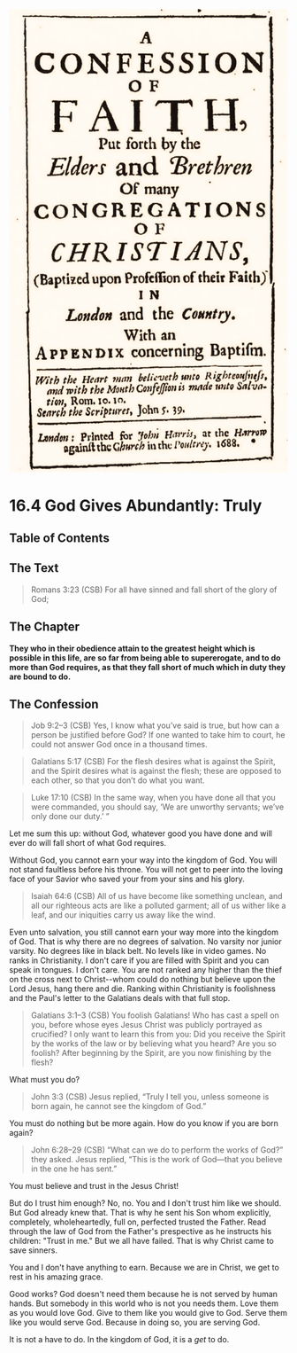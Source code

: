<img class="intro-right" src="../images/art-1689.png">

# 16.4 God Gives Abundantly: Truly

## Table of Contents

<!-- toc -->

## The Text

>Romans 3:23 (CSB) For all have sinned and fall short of the glory of God;

## The Chapter

**They who in their obedience attain to the greatest height which is possible in this life, are so far from being able to supererogate, and to do more than God requires, as that they fall short of much which in duty they are bound to do.**

## The Confession

>Job 9:2–3 (CSB) Yes, I know what you’ve said is true, but how can a person be justified before God? If one wanted to take him to court, he could not answer God once in a thousand times.

>Galatians 5:17 (CSB) For the flesh desires what is against the Spirit, and the Spirit desires what is against the flesh; these are opposed to each other, so that you don’t do what you want.

>Luke 17:10 (CSB) In the same way, when you have done all that you were commanded, you should say, ‘We are unworthy servants; we’ve only done our duty.’ ”

Let me sum this up: without God, whatever good you have done and will ever do will fall short of what God requires.

Without God, you cannot earn your way into the kingdom of God. You will not stand faultless before his throne. You will not get to peer into the loving face of your Savior who saved your from your sins and his glory.

>Isaiah 64:6 (CSB) All of us have become like something unclean, and all our righteous acts are like a polluted garment; all of us wither like a leaf, and our iniquities carry us away like the wind.

Even unto salvation, you still cannot earn your way more into the kingdom of God. That is why there are no degrees of salvation. No varsity nor junior varsity. No degrees like in black belt. No levels like in video games. No ranks in Christianity. I don't care if you are filled with Spirit and you can speak in tongues. I don't care. You are not ranked any higher than the thief on the cross next to Christ--whom could do nothing but believe upon the Lord Jesus, hang there and die. Ranking within Christianity is foolishness and the Paul's letter to the Galatians deals with that full stop.

>Galatians 3:1–3 (CSB) You foolish Galatians! Who has cast a spell on you, before whose eyes Jesus Christ was publicly portrayed as crucified? I only want to learn this from you: Did you receive the Spirit by the works of the law or by believing what you heard? Are you so foolish? After beginning by the Spirit, are you now finishing by the flesh?

What must you do?

>John 3:3 (CSB) Jesus replied, “Truly I tell you, unless someone is born again, he cannot see the kingdom of God.”

You must do nothing but be more again. How do you know if you are born again?

>John 6:28–29 (CSB) “What can we do to perform the works of God?” they asked. Jesus replied, “This is the work of God—that you believe in the one he has sent.”

You must believe and trust in the Jesus Christ!

But do I trust him enough? No, no. You and I don't trust him like we should. But God already knew that. That is why he sent his Son whom explicitly, completely, wholeheartedly, full on, perfected trusted the Father. Read through the law of God from the Father's prespective as he instructs his children: "Trust in me." But we all have failed. That is why Christ came to save sinners.

You and I don't have anything to earn. Because we are in Christ, we get to rest in his amazing grace.

Good works? God doesn't need them because he is not served by human hands. But somebody in this world who is not you needs them. Love them as you would love God. Give to them like you would give to God. Serve them like you would serve God. Because in doing so, you are serving God.

It is not a have to do. In the kingdom of God, it is a *get* to do.
